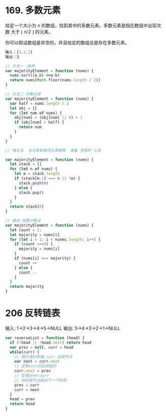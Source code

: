 # 169. 多数元素

给定一个大小为 n 的数组，找到其中的多数元素。多数元素是指在数组中出现次数 大于 ⌊ n/2 ⌋ 的元素。

你可以假设数组是非空的，并且给定的数组总是存在多数元素。

```javascript
输入：[3,2,3]
输出：3
```

```javascript
// 方法一：排序
var majorityElement = function (nums) {
  nums.sort((a,b) =>a-b)
  return nums[Math.floor(nums.length / 2)]
}

// 方法二 对象记录
var majorityElement = function (nums) {
  var half = nums.length / 2
  let obj = {}
  for (let num of nums) {
    obj[num] = (obj[num] || 0) + 1
    if (obj[num] > half) {
      return num
    }
  }
}

// 栈方法  当元素和栈顶元素相等  或者 空栈时 入栈

var majorityElement = function (nums) {
  let stack = []
  for (let n of nums) {
    let m = stack.length
    if (stack[m-1] === n || !m) {
      stack.push(n)
    } else {
      stack.pop()
    }
  }
  return stack[0]
}

// 抵消 投票计数法
var majorityElement = function (nums) {
  let count = 1;
  let majority = nums[0]
  for (let i = 1; i < nunms.length; i++) {
    if (count ===0) {
      majority = nums[i]
    }
    if (nums[i] === majority) {
      count ++
    } else {
      count --
    }
  }
  return majority
}

```


# 206 反转链表

输入: 1->2->3->4->5->NULL
输出: 5->4->3->2->1->NULL

```javascript
var reverseList = function (head) {
  if (!head || !head.next) return head
  var prev = null, curr = head
  while(curr) {
    // 用户临时存储 curr 后继节点
    var next = curr.next
    // 反转curr的后继指针
    curr.next = prev
    // 变更prev\curr
    // 待反转节点指向下一个阶段
    prev = curr
    curr = next
  }
  head = prev
  return head
}
```
